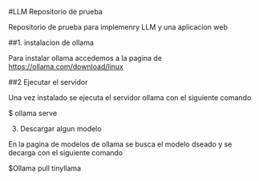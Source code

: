 #LLM Repositorio de prueba 

Repositorio de prueba para implemenry LLM y una aplicacion web 

##1. instalacion de ollama 

Para instalar ollama accedemos a la pagina de https://ollama.com/download/linux

##2 Ejecutar el servidor 

Una vez instalado se ejecuta el servidor ollama con el siguiente comando 

$ ollama serve

3. Descargar algun modelo 

En la pagina de modelos de ollama se busca el modelo dseado y se decarga con el siguiente comando 

$Ollama pull tinyllama

